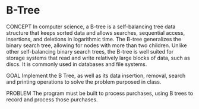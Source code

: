 # B-Tree
CONCEPT
In computer science, a B-tree is a self-balancing tree data structure that keeps sorted data and allows searches, sequential access, insertions, and deletions in logarithmic time. The B-tree generalizes the binary search tree, allowing for nodes with more than two children. Unlike other self-balancing binary search trees, the B-tree is well suited for storage systems that read and write relatively large blocks of data, such as discs. It is commonly used in databases and file systems.

GOAL
Implement the B Tree, as well as its data insertion, removal, search and printing operations to solve the problem purposed in class.

PROBLEM
The program must be built to process purchases, using B trees to record and process those purchases.
